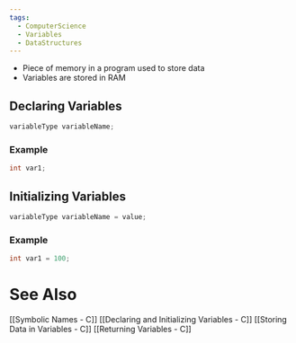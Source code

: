 ```yaml
---
tags:
  - ComputerScience
  - Variables
  - DataStructures
---
```

- Piece of memory in a program used to store data
- Variables are stored in RAM

## Declaring Variables
```c
variableType variableName;
```

### Example
``` c
int var1;
```

## Initializing Variables
```c
variableType variableName = value;
```

### Example
``` c
int var1 = 100;
```

# See Also
[[Symbolic Names - C]]
[[Declaring and Initializing Variables - C]]
[[Storing Data in Variables - C]]
[[Returning Variables - C]]